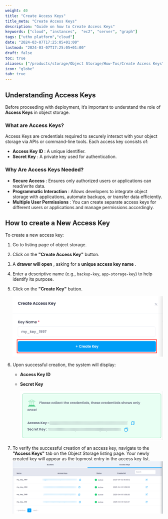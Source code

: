 ```yaml
---
weight: 40
title: "Create Access Keys"
title_meta: "Create Access Keys"
description: "Guide on how to Create Access Keys"
keywords: ["cloud", "instances",  "ec2", "server", "graph"]
tags: ["utho platform","cloud"]
date: "2024-03-07T17:25:05+01:00"
lastmod: "2024-03-07T17:25:05+01:00"
draft: false
toc: true
aliases: ["/products/storage/Object Storage/How-Tos/Create Access Keys"]
icon: "globe"
tab: true
---
```



## **Understanding Access Keys**

Before proceeding with deployment, it’s important to understand the role of **Access Keys** in object storage.

### **What are Access Keys?**

Access Keys are credentials required to securely interact with your object storage via APIs or command-line tools. Each access key consists of:

* **Access Key ID** : A unique identifier.
* **Secret Key** : A private key used for authentication.

### **Why Are Access Keys Needed?**

* **Secure Access** : Ensures only authorized users or applications can read/write data.
* **Programmatic Interaction** : Allows developers to integrate object storage with applications, automate backups, or transfer data efficiently.
* **Multiple User Permissions** : You can create separate access keys for different users or applications and manage permissions accordingly.

## **How to create a New Access Key**

To create a new access key:

1. Go to listing page of object storage.
2. Click on the **"Create Access Key"** button.
3. A  **drawer will open** , asking for a  **unique access key name** .
4. Enter a descriptive name (e.g., `backup-key`, `app-storage-key`) to help identify its purpose.
5. Click on the **"Create Key"** button.

   ![1743597293428](image/index/1743597293428.png)
6. Upon successful creation, the system will display:

   * **Access Key ID**
   * **Secret Key**

     ![1743597375259](image/index/1743597375259.png)
7. To verify the successful creation of an access key, navigate to the **"Access Keys"** tab on the Object Storage listing page. Your newly created key will appear as the topmost entry in the access key list.
   ![1743597899915](image/index/1743597899915.png)
